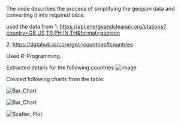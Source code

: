 The code describes the process of simplifying the geojson data and converting it into required table.

used the data from 
1: https://api.energyandcleanair.org/stations?country=GB,US,TR,PH,IN,TH&format=geojson

2: https://datahub.io/core/geo-countries#countries

Used R-Programming.

Extracted details for the following countries
![image](https://github.com/user-attachments/assets/aa173dd5-b804-4490-adc5-1ee56ef592da)



Created following charts from the table:

![Bar_Chart](https://github.com/user-attachments/assets/e360fca1-8c4a-48fe-9cba-ff6f674aceb1)

![Bar_Chart](https://github.com/user-attachments/assets/c6aa6bba-bfb7-4518-8956-c075c6944594)


![Scatter_Plot](https://github.com/user-attachments/assets/ad667cfb-c0c3-47db-883a-d1c9dec4fac4)


